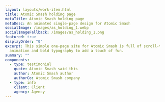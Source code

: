 ```yaml
---
layout: layouts/work-item.html
title: Atomic Smash holding page
metaTitle: Atomic Smash holding page
metaDesc: An animated single-page design for Atomic Smash
socialImage: /images/as_holding_1.webp
socialImageFallback: /images/as_holding_1.png
featured: true
displayOrder: "0"
excerpt: This simple one-page site for Atomic Smash is full of scroll-triggered
  animation and bold typography to add a touch of fun.
summary: ""
components:
  - type: testimonial
    quote: Atomic Smash said this
    author: Atomic Smash author
    authorCo: Atomic Smash company
  - type: info
    client: Client
    agency: Agency
---
```

